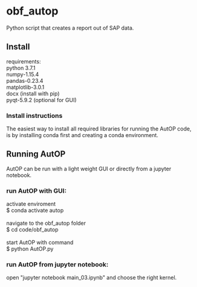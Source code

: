 # obf_autop
Python script that creates a report out of SAP data.

## Install

requirements:<br>
python 3.7.1<br>
numpy-1.15.4<br>
pandas-0.23.4<br>
matplotlib-3.0.1<br>
docx (install with pip)<br>
pyqt-5.9.2 (optional for GUI)<br>

### Install instructions
The easiest way to install all required libraries for running the AutOP code, is by installing conda first and creating a conda environment.

## Running AutOP
AutOP can be run with a light weight GUI or directly from a jupyter notebook.

### run AutOP with GUI:

activate enviroment<br>
$ conda activate autop<br>
<br>
navigate to the obf_autop folder<br>
$ cd code/obf_autop<br>
<br>
start AutOP with command<br>
$ python AutOP.py<br>

### run AutOP from jupyter notebook:

open "jupyter notebook main_03.ipynb" and choose the right kernel.

